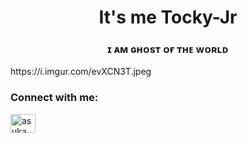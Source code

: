 <h1 align="center">It's me Tocky-Jr</h1>
<h3 align="center">ɪ ᴀᴍ ɢʜᴏsᴛ ᴏғ ᴛʜᴇ ᴡᴏʀʟᴅ </h3>https://i.imgur.com/evXCN3T.jpeg

<h3 align="left">Connect with me:</h3>
<p align="left">
<a href="https://instagram.com/asuka.md" target="blank"><img align="center" src="https://raw.githubusercontent.com/rahuldkjain/github-profile-readme-generator/master/src/images/icons/Social/instagram.svg" alt="asuka.md" height="30" width="40" /></a>
</p>
